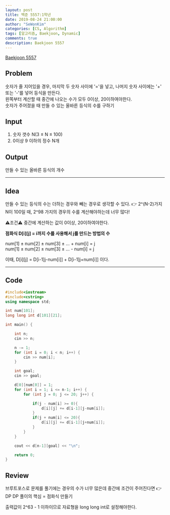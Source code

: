 ```yaml
---
layout: post
title: 백준 5557:1학년
date: 2019-08-24 21:00:00
author: "SeWonKim"
categories: [CS, Algorithm]
tags: [알고리즘, Baekjoon, Dynamic]
comments: true
description: Baekjoon 5557
---
```


[Baekjoon 5557](https://www.acmicpc.net/problem/5557)

## Problem

숫자가 줄 지어있을 경우, 마지막 두 숫자 사이에 '='을 넣고, 나머지 숫자 사이에는 '+' 또는 '-'를 넣어 등식을 만든다.  
 왼쪽부터 계산할 때 중간에 나오는 수가 모두 0이상, 20이하여야한다.  
 숫자가 주어졌을 때 만들 수 있는 올바른 등식의 수를 구하기

## Input

1. 숫자 갯수 N(3 ≤ N ≤ 100)
2. 0이상 9 이하의 정수 N개

## Output

만들 수 있는 올바른 등식의 개수

---

## Idea

만들 수 있는 등식의 수는 더하는 경우와 빼는 경우로 생각할 수 있다. 👉 2^(N-2)가지
N이 100일 때, 2^98 가지의 경우의 수를 계산해야하는데 너무 많다!

⚠️조건⚠️ 중간에 계산하는 값이 0이상, 20이하여야한다.

**점화식 D[i][j] = i까지 수를 사용해서 j를 만드는 방법의 수**

num[1] ± num[2] ± num[3] ± ... + num[i] = j  
num[1] ± num[2] ± num[3] ± ... - num[i] = j

이때, D[i][j] = D[i-1]j-num[i]] + D[i-1]j+num[i]] 이다.

---

## Code

```cpp
#include<iostream>
#include<cstring>
using namespace std;

int num[101];
long long int d[101][21];

int main() {

	int n;
	cin >> n;

	n -= 1;
	for (int i = 0; i < n; i++) {
		cin >> num[i];
	}

	int goal;
	cin >> goal;

	d[0][num[0]] = 1;
	for (int i = 1; i <= n-1; i++) {
		for (int j = 0; j <= 20; j++) {

			if(j - num[i] >= 0){
				d[i][j] += d[i-1][j-num[i]];
			}
			if(j + num[i] <= 20){
				d[i][j] += d[i-1][j+num[i]];
			}
		}
	}

	cout << d[n-1][goal] << "\n";

	return 0;
}
```

## Review

브루트포스로 문제를 풀기에는 경우의 수가 너무 많은데 중간에 조건이 주어진다면 👉 DP
DP 풀이의 핵심 = 점화식 만들기

출력값이 2^63 - 1 이하이므로 자료형을 long long int로 설정해야한다.
